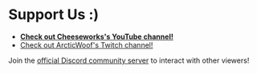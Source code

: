 # Support Us :)
- **[Check out Cheeseworks's YouTube channel!](https://www.youtube.com/@cheese_works/)**
- [Check out ArcticWoof's Twitch channel!](https://www.twitch.tv/arcticwooflive/)

Join the [official Discord community server](https://dsc.gg/cubic) to interact with other viewers!